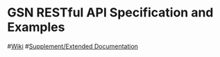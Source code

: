 GSN RESTful API Specification and Examples
============

#[Wiki](https://github.com/gsn/ClientApiDoc/wiki)
#[Supplement/Extended Documentation](https://clientapi.gsn2.com/Help)

